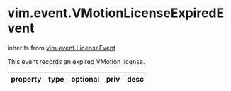 vim.event.VMotionLicenseExpiredEvent
====================================
inherits from [vim.event.LicenseEvent](docs/vim.event.LicenseEvent.md)


This event records an expired VMotion license.

| property | type | optional | priv | desc |
|:---------|:-----|:---------|:-----|:-----|


